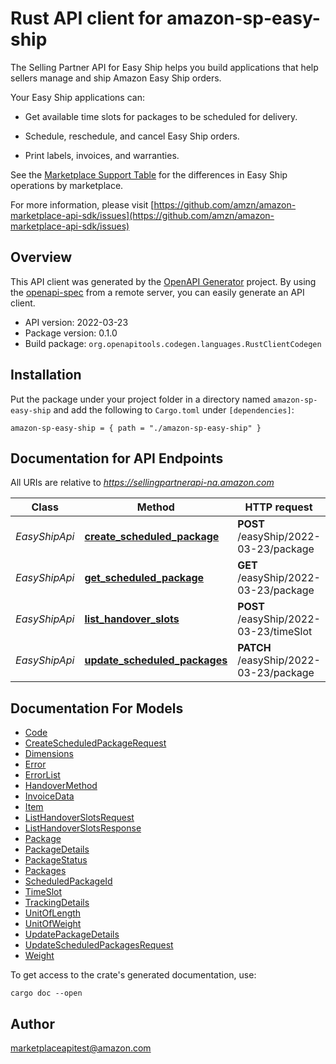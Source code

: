 # Rust API client for amazon-sp-easy-ship

The Selling Partner API for Easy Ship helps you build applications that help sellers manage and ship Amazon Easy Ship orders.

Your Easy Ship applications can:

* Get available time slots for packages to be scheduled for delivery.

* Schedule, reschedule, and cancel Easy Ship orders.

* Print labels, invoices, and warranties.

See the [Marketplace Support Table](doc:easy-ship-api-v2022-03-23-use-case-guide) for the differences in Easy Ship operations by marketplace.

For more information, please visit [https://github.com/amzn/amazon-marketplace-api-sdk/issues](https://github.com/amzn/amazon-marketplace-api-sdk/issues)

## Overview

This API client was generated by the [OpenAPI Generator](https://openapi-generator.tech) project.  By using the [openapi-spec](https://openapis.org) from a remote server, you can easily generate an API client.

- API version: 2022-03-23
- Package version: 0.1.0
- Build package: `org.openapitools.codegen.languages.RustClientCodegen`

## Installation

Put the package under your project folder in a directory named `amazon-sp-easy-ship` and add the following to `Cargo.toml` under `[dependencies]`:

```
amazon-sp-easy-ship = { path = "./amazon-sp-easy-ship" }
```

## Documentation for API Endpoints

All URIs are relative to *https://sellingpartnerapi-na.amazon.com*

Class | Method | HTTP request | Description
------------ | ------------- | ------------- | -------------
*EasyShipApi* | [**create_scheduled_package**](docs/EasyShipApi.md#create_scheduled_package) | **POST** /easyShip/2022-03-23/package | 
*EasyShipApi* | [**get_scheduled_package**](docs/EasyShipApi.md#get_scheduled_package) | **GET** /easyShip/2022-03-23/package | 
*EasyShipApi* | [**list_handover_slots**](docs/EasyShipApi.md#list_handover_slots) | **POST** /easyShip/2022-03-23/timeSlot | 
*EasyShipApi* | [**update_scheduled_packages**](docs/EasyShipApi.md#update_scheduled_packages) | **PATCH** /easyShip/2022-03-23/package | 


## Documentation For Models

 - [Code](docs/Code.md)
 - [CreateScheduledPackageRequest](docs/CreateScheduledPackageRequest.md)
 - [Dimensions](docs/Dimensions.md)
 - [Error](docs/Error.md)
 - [ErrorList](docs/ErrorList.md)
 - [HandoverMethod](docs/HandoverMethod.md)
 - [InvoiceData](docs/InvoiceData.md)
 - [Item](docs/Item.md)
 - [ListHandoverSlotsRequest](docs/ListHandoverSlotsRequest.md)
 - [ListHandoverSlotsResponse](docs/ListHandoverSlotsResponse.md)
 - [Package](docs/Package.md)
 - [PackageDetails](docs/PackageDetails.md)
 - [PackageStatus](docs/PackageStatus.md)
 - [Packages](docs/Packages.md)
 - [ScheduledPackageId](docs/ScheduledPackageId.md)
 - [TimeSlot](docs/TimeSlot.md)
 - [TrackingDetails](docs/TrackingDetails.md)
 - [UnitOfLength](docs/UnitOfLength.md)
 - [UnitOfWeight](docs/UnitOfWeight.md)
 - [UpdatePackageDetails](docs/UpdatePackageDetails.md)
 - [UpdateScheduledPackagesRequest](docs/UpdateScheduledPackagesRequest.md)
 - [Weight](docs/Weight.md)


To get access to the crate's generated documentation, use:

```
cargo doc --open
```

## Author

marketplaceapitest@amazon.com

